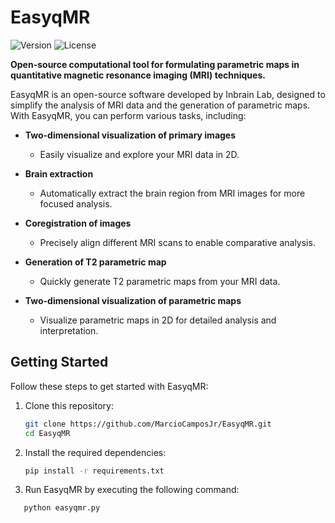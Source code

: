 # EasyqMR

![Version](https://img.shields.io/badge/Version-0.1-blue.svg)
![License](https://img.shields.io/badge/License-MIT-green.svg)

**Open-source computational tool for formulating parametric maps in quantitative magnetic resonance imaging (MRI) techniques.**

EasyqMR is an open-source software developed by Inbrain Lab, designed to simplify the analysis of MRI data and the generation of parametric maps. With EasyqMR, you can perform various tasks, including:

- **Two-dimensional visualization of primary images**
  - Easily visualize and explore your MRI data in 2D.

- **Brain extraction**
  - Automatically extract the brain region from MRI images for more focused analysis.

- **Coregistration of images**
  - Precisely align different MRI scans to enable comparative analysis.

- **Generation of T2 parametric map**
  - Quickly generate T2 parametric maps from your MRI data.

- **Two-dimensional visualization of parametric maps**
  - Visualize parametric maps in 2D for detailed analysis and interpretation.

## Getting Started

Follow these steps to get started with EasyqMR:

1. Clone this repository:
   ```bash
   git clone https://github.com/MarcioCamposJr/EasyqMR.git
   cd EasyqMR
   ```

2. Install the required dependencies:
   ```bash
   pip install -r requirements.txt
   ```

3. Run EasyqMR by executing the following command:
```bash
   python easyqmr.py
   ```
